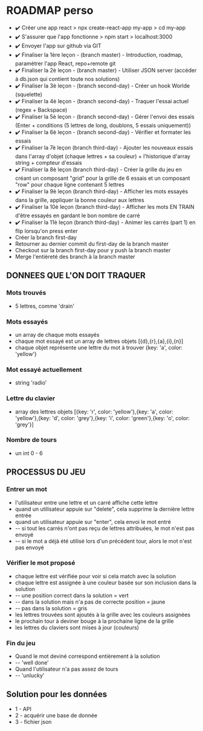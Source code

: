 # ROADMAP perso
- ✔️ Créer une app react > npx create-react-app my-app > cd my-app
- ✔️ S'assurer que l'app fonctionne > npm start > localhost:3000
- ✔️ Envoyer l'app sur github via GIT
- ✔️ Finaliser la 1ère leçon - (branch master) - Introduction, roadmap, paramètrer l'app React, repo+remote git
- ✔️ Finaliser la 2è leçon - (branch master) - Utiliser JSON server (accéder à db.json qui contient toute nos solutions)
- ✔️ Finaliser la 3è leçon - (branch second-day) - Créer un hook Worlde (squelette)
- ✔️ Finaliser la 4è leçon - (branch second-day) - Traquer l'essai actuel (regex + Backspace)
- ✔️ Finaliser la 5è leçon - (branch second-day) - Gérer l'envoi des essais (Enter + conditions (5 lettres de long, doublons, 5 essais uniquement))
- ✔️ Finaliser la 6è leçon - (branch second-day) - Vérifier et formater les essais
- ✔️ Finaliser la 7è leçon (branch third-day) - Ajouter les nouveaux essais dans l'array d'objet (chaque lettres + sa couleur) + l'historique d'array string + compteur d'essais
- ✔️ Finaliser la 8è leçon (branch third-day) - Créer la grille du jeu en créant un composant "grid" pour la grille de 6 essais et un composant "row" pour chaque ligne contenant 5 lettres
- ✔️ Finaliser la 9è leçon (branch third-day) - Afficher les mots essayés dans la grille, appliquer la bonne couleur aux lettres
- ✔️ Finaliser la 10è leçon (branch third-day) - Afficher les mots EN TRAIN d'être essayés en gardant le bon nombre de carré
- ✔️ Finaliser la 11è leçon (branch third-day) - Animer les carrés (part 1) en flip lorsqu'on press enter
- Créer la branch first-day
- Retourner au dernier commit du first-day de la branch master
- Checkout sur la branch first-day pour y push la branch master
- Merge l'entièreté des branch à la branch master

## DONNEES QUE L'ON DOIT TRAQUER
### Mots trouvés
- 5 lettres, comme 'drain'

### Mots essayés
- un array de chaque mots essayés
- chaque mot essayé est un array de lettres objets [{d},{r},{a},{i},{n}]
- chaque objet représente une lettre du mot à trouver {key: 'a', color: 'yellow'}

### Mot essayé actuellement
- string 'radio'

### Lettre du clavier
- array des lettres objets [{key: 'r', color: 'yellow'},{key: 'a', color: 'yellow'},{key: 'd', color: 'grey'},{key: 'i', color: 'green'},{key: 'o', color: 'grey'}]

### Nombre de tours
- un int 0 - 6

## PROCESSUS DU JEU
### Entrer un mot
- l'utilisateur entre une lettre et un carré affiche cette lettre
- quand un utilisateur appuie sur "delete", cela supprime la dernière lettre entrée
- quand un utilisateur appuie sur "enter", cela envoi le mot entré
- -- si tout les carrés n'ont pas reçu de lettres attribuées, le mot n'est pas envoyé
- -- si le mot a déjà été utilisé lors d'un précédent tour, alors le mot n'est pas envoyé

### Vérifier le mot proposé
- chaque lettre est vérifiée pour voir si cela match avec la solution
- chaque lettre est assignée à une couleur basée sur son inclusion dans la solution
- -- une position correct dans la solution = vert
- -- dans la solution mais n'a pas de correcte position = jaune
- -- pas dans la solution = gris
- les lettres trouvées sont ajoutés à la grille avec les couleurs assignées
- le prochain tour à deviner bouge à la prochaine ligne de la grille
- les lettres du claviers sont mises à jour (couleurs)

### Fin du jeu
- Quand le mot deviné correspond entièrement à la solution
- -- 'well done'
- Quand l'utilisateur n'a pas assez de tours
- -- 'unlucky'

## Solution pour les données
- 1 - API
- 2 - acquérir une base de donnée
- 3 - fichier json